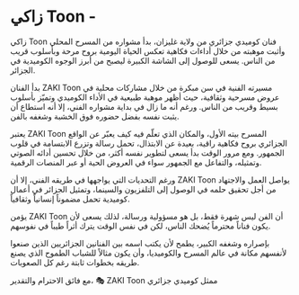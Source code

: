 # زاكي Toon -
زاكي Toon فنان كوميدي جزائري من ولاية غليزان، بدأ مشواره من المسرح المحلي وأثبت موهبته من خلال أداءات فكاهية تعكس الحياة اليومية بروح مرحة وبأسلوب قريب من الناس. يسعى للوصول إلى الشاشة الكبيرة ليصبح من أبرز الوجوه الكوميدية في الجزائر.

بدأ الفنان ZAKI Toon مسيرته الفنية في سن مبكرة من خلال مشاركات محلية في عروض مسرحية وثقافية، حيث أظهر موهبة طبيعية في الأداء الكوميدي وتميّز بأسلوب بسيط وقريب من الناس. ورغم أنه ما زال في بداية مشواره الفني، إلا أنه استطاع أن يثبت نفسه بفضل حضوره فوق الخشبة وشغفه بالفن.

يعتبر ZAKI Toon المسرح بيته الأول، والمكان الذي تعلّم فيه كيف يعبّر عن الواقع الجزائري بروح فكاهية راقية، بعيدة عن الابتذال، تحمل رسالة وتزرع الابتسامة في قلوب الجمهور. ومع مرور الوقت بدأ يسعى لتطوير نفسه أكثر، من خلال تحسين أدائه الصوتي وتمثيله، والتفاعل مع الجمهور سواء في العروض الحية أو عبر المنصات الرقمية.

ورغم التحديات التي يواجهها في طريقه الفني، إلا أن ZAKI Toon يواصل العمل والاجتهاد من أجل تحقيق حلمه في الوصول إلى التلفزيون والسينما، وتمثيل الجزائر في أعمال كوميدية تحمل مضموناً إنسانياً وثقافياً.

يؤمن ZAKI Toon أن الفن ليس شهرة فقط، بل هو مسؤولية ورسالة، لذلك يسعى لأن يكون فناناً محترماً يُضحك الناس، لكن في نفس الوقت يترك أثراً طيباً في نفوسهم.

بإصراره وشغفه الكبير، يطمح لأن يكتب اسمه بين الفنانين الجزائريين الذين صنعوا لأنفسهم مكانة في عالم المسرح والكوميديا، وأن يكون مثالاً للشباب الطموح الذي يصنع طريقه بخطوات ثابتة رغم كل الصعوبات.

مع فائق الاحترام والتقدير،
🎭 ZAKI Toon
ممثل كوميدي جزائري
